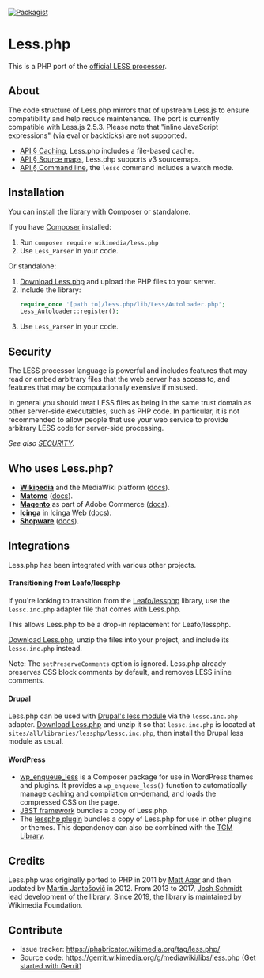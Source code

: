 [![Packagist](https://img.shields.io/packagist/v/wikimedia/less.php.svg?style=flat)](https://packagist.org/packages/wikimedia/less.php)

Less.php
========

This is a PHP port of the [official LESS processor](https://lesscss.org).

## About

The code structure of Less.php mirrors that of upstream Less.js to ensure compatibility and help reduce maintenance. The port is currently compatible with Less.js 2.5.3. Please note that "inline JavaScript expressions" (via eval or backticks) are not supported.

* [API § Caching](./API.md#caching), Less.php includes a file-based cache.
* [API § Source maps](./API.md#source-maps), Less.php supports v3 sourcemaps.
* [API § Command line](./API.md#command-line), the `lessc` command includes a watch mode.

## Installation

You can install the library with Composer or standalone.

If you have [Composer](https://getcomposer.org/download/) installed:

1. Run `composer require wikimedia/less.php`
2. Use `Less_Parser` in your code.

Or standalone:

1. [Download Less.php](https://gerrit.wikimedia.org/g/mediawiki/libs/less.php/+archive/HEAD.tar.gz) and upload the PHP files to your server.
2. Include the library:
   ```php
   require_once '[path to]/less.php/lib/Less/Autoloader.php';
   Less_Autoloader::register();
   ```
3. Use `Less_Parser` in your code.

## Security

The LESS processor language is powerful and includes features that may read or embed arbitrary files that the web server has access to, and features that may be computationally exensive if misused.

In general you should treat LESS files as being in the same trust domain as other server-side executables, such as PHP code. In particular, it is not recommended to allow people that use your web service to provide arbitrary LESS code for server-side processing.

_See also [SECURITY](./SECURITY.md)._

## Who uses Less.php?

* **[Wikipedia](https://en.wikipedia.org/wiki/MediaWiki)** and the MediaWiki platform ([docs](https://www.mediawiki.org/wiki/ResourceLoader/Architecture#Resource:_Styles)).
* **[Matomo](https://en.wikipedia.org/wiki/Matomo_(software))** ([docs](https://developer.matomo.org/guides/asset-pipeline#vanilla-javascript-css-and-less-files)).
* **[Magento](https://en.wikipedia.org/wiki/Magento)** as part of Adobe Commerce ([docs](https://developer.adobe.com/commerce/frontend-core/guide/css/preprocess/)).
* **[Icinga](https://en.wikipedia.org/wiki/Icinga)** in Icinga Web ([docs](https://github.com/Icinga/icingaweb2)).
* **[Shopware](https://de.wikipedia.org/wiki/Shopware)** ([docs](https://developers.shopware.com/designers-guide/less/)).

## Integrations

Less.php has been integrated with various other projects.

#### Transitioning from Leafo/lessphp

If you're looking to transition from the [Leafo/lessphp](https://github.com/leafo/lessphp) library, use the `lessc.inc.php` adapter file that comes with Less.php.

This allows Less.php to be a drop-in replacement for Leafo/lessphp.

[Download Less.php](https://gerrit.wikimedia.org/g/mediawiki/libs/less.php/+archive/HEAD.tar.gz), unzip the files into your project, and include its `lessc.inc.php` instead.

Note: The `setPreserveComments` option is ignored. Less.php already preserves CSS block comments by default, and removes LESS inline comments.

#### Drupal

Less.php can be used with [Drupal's less module](https://drupal.org/project/less) via the `lessc.inc.php` adapter. [Download Less.php](https://gerrit.wikimedia.org/g/mediawiki/libs/less.php/+archive/HEAD.tar.gz) and unzip it so that `lessc.inc.php` is located at `sites/all/libraries/lessphp/lessc.inc.php`, then install the Drupal less module as usual.

#### WordPress

* [wp_enqueue_less](https://github.com/Ed-ITSolutions/wp_enqueue_less) is a Composer package for use in WordPress themes and plugins. It provides a `wp_enqueue_less()` function to automatically manage caching and compilation on-demand, and loads the compressed CSS on the page.
* [JBST framework](https://github.com/bassjobsen/jamedo-bootstrap-start-theme) bundles a copy of Less.php.
* The [lessphp plugin](https://wordpress.org/plugins/lessphp/) bundles a copy of Less.php for use in other plugins or themes. This dependency can also be combined with the [TGM Library](http://tgmpluginactivation.com/).

## Credits

Less.php was originally ported to PHP in 2011 by [Matt Agar](https://github.com/agar) and then updated by [Martin Jantošovič](https://github.com/Mordred) in 2012. From 2013 to 2017, [Josh Schmidt](https://github.com/oyejorge) lead development of the library. Since 2019, the library is maintained by Wikimedia Foundation.

## Contribute

* Issue tracker: https://phabricator.wikimedia.org/tag/less.php/
* Source code: https://gerrit.wikimedia.org/g/mediawiki/libs/less.php ([Get started with Gerrit](https://www.mediawiki.org/wiki/Gerrit/Tutorial/tl;dr))
